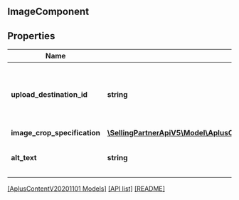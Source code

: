 ## ImageComponent

## Properties

Name | Type | Description | Notes
------------ | ------------- | ------------- | -------------
**upload_destination_id** | **string** | This identifier is provided by the Selling Partner API for Uploads. |
**image_crop_specification** | [**\SellingPartnerApiV5\Model\AplusContentV20201101\ImageCropSpecification**](ImageCropSpecification.md) |  |
**alt_text** | **string** | The alternative text for the image. |

[[AplusContentV20201101 Models]](../) [[API list]](../../Api) [[README]](../../../README.md)
